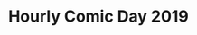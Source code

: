 ---
layout: story
title: Hourly Comic Day 2019
image: /assets/comics/hourlies2019-
imageType: .png
pageNumber: 1
baseurl: /other/hourlies/hourlies2019-
numPages: 6
origin: other/hourlies.html
---